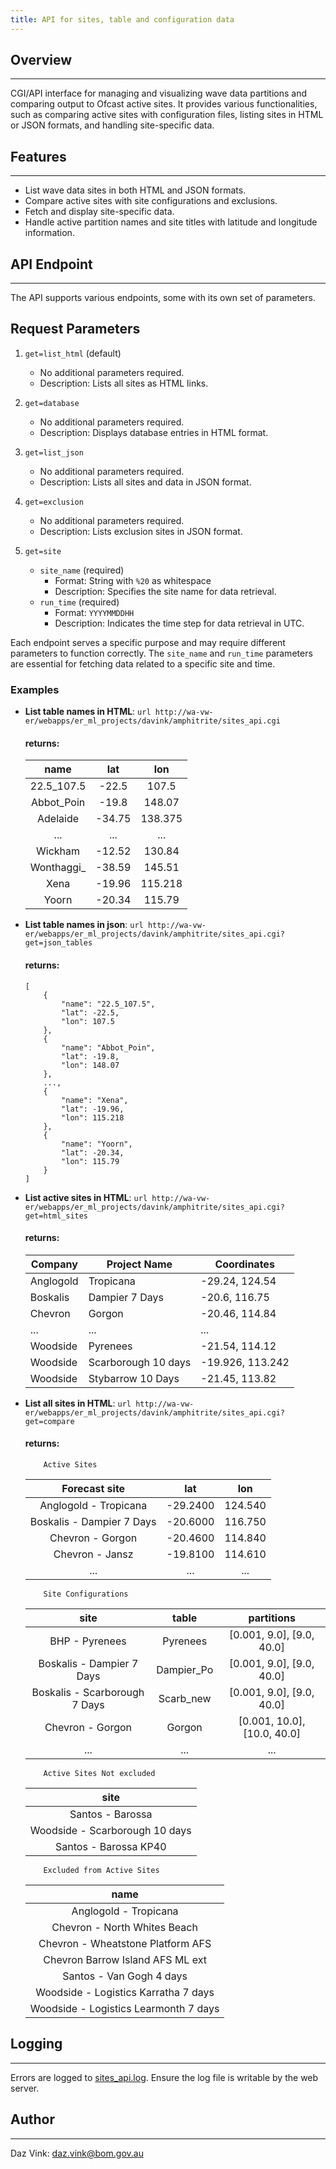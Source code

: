 ```yaml
---
title: API for sites, table and configuration data
---
```


## Overview

---

CGI/API interface for managing and visualizing wave data partitions and comparing output to Ofcast active sites. It provides various functionalities, such as comparing active sites with configuration files, listing sites in HTML or JSON formats, and handling site-specific data.

## Features

---

-   List wave data sites in both HTML and JSON formats.
-   Compare active sites with site configurations and exclusions.
-   Fetch and display site-specific data.
-   Handle active partition names and site titles with latitude and longitude information.

## API Endpoint

---

The API supports various endpoints, some with its own set of parameters.

## Request Parameters

1. `get=list_html` (default)

    - No additional parameters required.
    - Description: Lists all sites as HTML links.

2. `get=database`

    - No additional parameters required.
    - Description: Displays database entries in HTML format.

3. `get=list_json`

    - No additional parameters required.
    - Description: Lists all sites and data in JSON format.

4. `get=exclusion`

    - No additional parameters required.
    - Description: Lists exclusion sites in JSON format.

5. `get=site`

    - `site_name` (required)
        - Format: String with `%20` as whitespace
        - Description: Specifies the site name for data retrieval.
    - `run_time` (required)
        - Format: `YYYYMMDDHH`
        - Description: Indicates the time step for data retrieval in UTC.

Each endpoint serves a specific purpose and may require different parameters to function correctly. The `site_name` and `run_time` parameters are essential for fetching data related to a specific site and time.

### Examples

-   **List table names in HTML**:
    `url http://wa-vw-er/webapps/er_ml_projects/davink/amphitrite/sites_api.cgi`

    #### returns:

    |    name     |  lat   |   lon   |
    | :---------: | :----: | :-----: |
    | 22.5_107.5  | -22.5  |  107.5  |
    | Abbot_Poin  | -19.8  | 148.07  |
    |  Adelaide   | -34.75 | 138.375 |
    |     ...     |  ...   |   ...   |
    |   Wickham   | -12.52 | 130.84  |
    | Wonthaggi\_ | -38.59 | 145.51  |
    |    Xena     | -19.96 | 115.218 |
    |    Yoorn    | -20.34 | 115.79  |

-   **List table names in json**:
    `url http://wa-vw-er/webapps/er_ml_projects/davink/amphitrite/sites_api.cgi?get=json_tables`

    #### returns:

    ```
    [
        {
            "name": "22.5_107.5",
            "lat": -22.5,
            "lon": 107.5
        },
        {
            "name": "Abbot_Poin",
            "lat": -19.8,
            "lon": 148.07
        },
        ...,
        {
            "name": "Xena",
            "lat": -19.96,
            "lon": 115.218
        },
        {
            "name": "Yoorn",
            "lat": -20.34,
            "lon": 115.79
        }
    ]

    ```

-   **List active sites in HTML**:
    `url http://wa-vw-er/webapps/er_ml_projects/davink/amphitrite/sites_api.cgi?get=html_sites`

    #### returns:

    | Company   | Project Name        | Coordinates      |
    | --------- | ------------------- | ---------------- |
    | Anglogold | Tropicana           | -29.24, 124.54   |
    | Boskalis  | Dampier 7 Days      | -20.6, 116.75    |
    | Chevron   | Gorgon              | -20.46, 114.84   |
    | ...       | ...                 | ...              |
    | Woodside  | Pyrenees            | -21.54, 114.12   |
    | Woodside  | Scarborough 10 days | -19.926, 113.242 |
    | Woodside  | Stybarrow 10 Days   | -21.45, 113.82   |

-   **List all sites in HTML**:
    `url http://wa-vw-er/webapps/er_ml_projects/davink/amphitrite/sites_api.cgi?get=compare`

    #### returns:

            Active Sites

    |       Forecast site       |   lat    |   lon   |
    | :-----------------------: | :------: | :-----: |
    |   Anglogold - Tropicana   | -29.2400 | 124.540 |
    | Boskalis - Dampier 7 Days | -20.6000 | 116.750 |
    |     Chevron - Gorgon      | -20.4600 | 114.840 |
    |      Chevron - Jansz      | -19.8100 | 114.610 |
    |            ...            |   ...    |   ...   |

            Site Configurations

    |             site              |   table    |         partitions          |
    | :---------------------------: | :--------: | :-------------------------: |
    |        BHP - Pyrenees         |  Pyrenees  |  [0.001, 9.0], [9.0, 40.0]  |
    |   Boskalis - Dampier 7 Days   | Dampier_Po |  [0.001, 9.0], [9.0, 40.0]  |
    | Boskalis - Scarborough 7 Days | Scarb_new  |  [0.001, 9.0], [9.0, 40.0]  |
    |       Chevron - Gorgon        |   Gorgon   | [0.001, 10.0], [10.0, 40.0] |
    |              ...              |    ...     |             ...             |

            Active Sites Not excluded

    |              site              |
    | :----------------------------: |
    |        Santos - Barossa        |
    | Woodside - Scarborough 10 days |
    |     Santos - Barossa KP40      |

            Excluded from Active Sites

    |                 name                  |
    | :-----------------------------------: |
    |         Anglogold - Tropicana         |
    |     Chevron - North Whites Beach      |
    |   Chevron - Wheatstone Platform AFS   |
    |   Chevron Barrow Island AFS ML ext    |
    |       Santos - Van Gogh 4 days        |
    | Woodside - Logistics Karratha 7 days  |
    | Woodside - Logistics Learmonth 7 days |

## Logging

---

Errors are logged to <a href="http://wa-vw-er/webapps/er_ml_projects/davink/amphitrite/sites_api.log" target="_blank">sites_api.log</a>. Ensure the log file is writable by the web server.

## Author

---

Daz Vink: <daz.vink@bom.gov.au>
